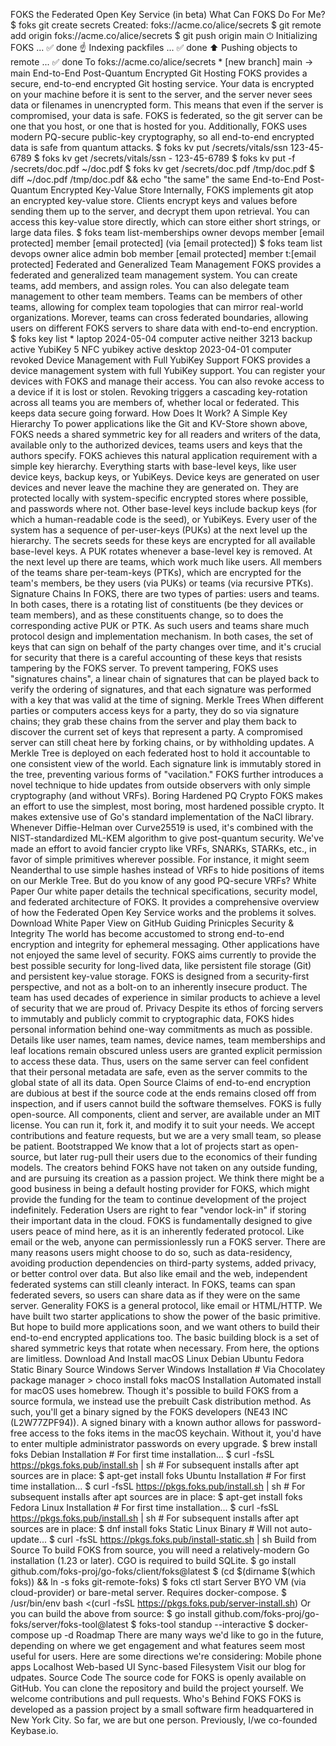 FOKS the Federated Open Key Service (in beta) What Can FOKS Do For Me? $ foks git create secrets Created: foks://acme.co/alice/secrets $ git remote add origin foks://acme.co/alice/secrets $ git push origin main ⏻ Initializing FOKS ... ✅ done ️☝ ️Indexing packfiles ... ✅ done ️⬆️ Pushing objects to remote ... ✅ done To foks://acme.co/alice/secrets \* \[new branch\] main -> main End-to-End Post-Quantum Encrypted Git Hosting FOKS provides a secure, end-to-end encrypted Git hosting service. Your data is encrypted on your machine before it is sent to the server, and the server never sees data or filenames in unencrypted form. This means that even if the server is compromised, your data is safe. FOKS is federated, so the git server can be one that you host, or one that is hosted for you. Additionally, FOKS uses modern PQ-secure public-key cryptography, so all end-to-end encrypted data is safe from quantum attacks. $ foks kv put /secrets/vitals/ssn 123-45-6789 $ foks kv get /secrets/vitals/ssn - 123-45-6789 $ foks kv put -f /secrets/doc.pdf \~/doc.pdf $ foks kv get /secrets/doc.pdf /tmp/doc.pdf $ diff \~/doc.pdf /tmp/doc.pdf && echo "the same" the same End-to-End Post-Quantum Encrypted Key-Value Store Internally, FOKS implements git atop an encrypted key-value store. Clients encrypt keys and values before sending them up to the server, and decrypt them upon retrieval. You can access this key-value store directly, which can store either short strings, or large data files. $ foks team list-memberships owner devops member \[email protected\] member \[email protected\] (via \[email protected\]) $ foks team list devops owner alice admin bob member \[email protected\] member t:\[email protected\] Federated and Generalized Team Management FOKS provides a federated and generalized team management system. You can create teams, add members, and assign roles. You can also delegate team management to other team members. Teams can be members of other teams, allowing for complex team topologies that can mirror real-world organizations. Morever, teams can cross federated boundaries, allowing users on different FOKS servers to share data with end-to-end encryption. $ foks key list \* laptop 2024-05-04 computer active neither 3213 backup active YubiKey 5 NFC yubikey active desktop 2023-04-01 computer revoked Device Management with Full YubiKey Support FOKS provides a device management system with full YubiKey support. You can register your devices with FOKS and manage their access. You can also revoke access to a device if it is lost or stolen. Revoking triggers a cascading key-rotation across all teams you are members of, whether local or federated. This keeps data secure going forward. How Does It Work? A Simple Key Hierarchy To power applications like the Git and KV-Store shown above, FOKS needs a shared symmetric key for all readers and writers of the data, available only to the authorized devices, teams users and keys that the authors specify. FOKS achieves this natural application requirement with a simple key hierarchy. Everything starts with base-level keys, like user device keys, backup keys, or YubiKeys. Device keys are generated on user devices and never leave the machine they are generated on. They are protected locally with system-specific encrypted stores where possible, and passwords where not. Other base-level keys include backup keys (for which a human-readable code is the seed), or YubiKeys. Every user of the system has a sequence of per-user-keys (PUKs) at the next level up the hierarchy. The secrets seeds for these keys are encrypted for all available base-level keys. A PUK rotates whenever a base-level key is removed. At the next level up there are teams, which work much like users. All members of the teams share per-team-keys (PTKs), which are encrypted for the team's members, be they users (via PUKs) or teams (via recursive PTKs). Signature Chains In FOKS, there are two types of parties: users and teams. In both cases, there is a rotating list of constituents (be they devices or team members), and as these constituents change, so to does the corresponding active PUK or PTK. As such users and teams share much protocol design and implementation mechanism. In both cases, the set of keys that can sign on behalf of the party changes over time, and it's crucial for security that there is a careful accounting of these keys that resists tampering by the FOKS server. To prevent tampering, FOKS uses "signatures chains", a linear chain of signatures that can be played back to verify the ordering of signatures, and that each signature was performed with a key that was valid at the time of signing. Merkle Trees When different parties or computers access keys for a party, they do so via signature chains; they grab these chains from the server and play them back to discover the current set of keys that represent a party. A compromised server can still cheat here by forking chains, or by withholding updates. A Merkle Tree is deployed on each federated host to hold it accountable to one consistent view of the world. Each signature link is immutably stored in the tree, preventing various forms of "vacilation." FOKS further introduces a novel technique to hide updates from outside observers with only simple cryptography (and without VRFs). Boring Hardened PQ Crypto FOKS makes an effort to use the simplest, most boring, most hardened possible crypto. It makes extensive use of Go's standard implementation of the NaCl library. Whenever Diffie-Helman over Curve25519 is used, it's combined with the NIST-standardized ML-KEM algorithm to give post-quantum security. We've made an effort to avoid fancier crypto like VRFs, SNARKs, STARKs, etc., in favor of simple primitives wherever possible. For instance, it might seem Neanderthal to use simple hashes instead of VRFs to hide positions of items on our Merkle Tree. But do you know of any good PQ-secure VRFs? White Paper Our white paper details the technical specifications, security model, and federated architecture of FOKS. It provides a comprehensive overview of how the Federated Open Key Service works and the problems it solves. Download White Paper View on GitHub Guiding Prinicples Security & Integrity The world has become accustomed to strong end-to-end encryption and integrity for ephemeral messaging. Other applications have not enjoyed the same level of security. FOKS aims currently to provide the best possible security for long-lived data, like persistent file storage (Git) and persistent key-value storage. FOKS is designed from a security-first perspective, and not as a bolt-on to an inherently insecure product. The team has used decades of experience in similar products to achieve a level of security that we are proud of. Privacy Despite its ethos of forcing servers to immutably and publicly commit to cryptographic data, FOKS hides personal information behind one-way commitments as much as possible. Details like user names, team names, device names, team memberships and leaf locations remain obscured unless users are granted explicit permission to access these data. Thus, users on the same server can feel confident that their personal metadata are safe, even as the server commits to the global state of all its data. Open Source Claims of end-to-end encryption are dubious at best if the source code at the ends remains closed off from inspection, and if users cannot build the software themselves. FOKS is fully open-source. All components, client and server, are available under an MIT license. You can run it, fork it, and modify it to suit your needs. We accept contributions and feature requests, but we are a very small team, so please be patient. Bootstrapped We know that a lot of projects start as open-source, but later rug-pull their users due to the economics of their funding models. The creators behind FOKS have not taken on any outside funding, and are pursuing its creation as a passion project. We think there might be a good business in being a default hosting provider for FOKS, which might provide the funding for the team to continue development of the project indefinitely. Federation Users are right to fear "vendor lock-in" if storing their important data in the cloud. FOKS is fundamentally designed to give users peace of mind here, as it is an inherently federated protocol. Like email or the web, anyone can permissionlessly run a FOKS server. There are many reasons users might choose to do so, such as data-residency, avoiding production dependencies on third-party systems, added privacy, or better control over data. But also like email and the web, independent federated systems can still cleanly interact. In FOKS, teams can span federated severs, so users can share data as if they were on the same server. Generality FOKS is a general protocol, like email or HTML/HTTP. We have built two starter applications to show the power of the basic primitive. But hope to build more applications soon, and we want others to build their end-to-end encrypted applications too. The basic building block is a set of shared symmetric keys that rotate when necessary. From here, the options are limitless. Download And Install macOS Linux Debian Ubuntu Fedora Static Binary Source Windows Server Windows Installation # Via Chocolatey package manager > choco install foks macOS Installation Automated install for macOS uses homebrew. Though it's possible to build FOKS from a source formula, we instead use the prebuilt Cask distribution method. As such, you'll get a binary signed by the FOKS developers (NE43 INC (L2W77ZPF94)). A signed binary with a known author allows for password-free access to the foks items in the macOS keychain. Without it, you'd have to enter multiple administrator passwords on every upgrade. $ brew install foks Debian Installation # For first time installation... $ curl -fsSL https://pkgs.foks.pub/install.sh | sh # For subsequent installs after apt sources are in place: $ apt-get install foks Ubuntu Installation # For first time installation... $ curl -fsSL https://pkgs.foks.pub/install.sh | sh # For subsequent installs after apt sources are in place: $ apt-get install foks Fedora Linux Installation # For first time installation... $ curl -fsSL https://pkgs.foks.pub/install.sh | sh # For subsequent installs after apt sources are in place: $ dnf install foks Static Linux Binary # Will not auto-update... $ curl -fsSL https://pkgs.foks.pub/install-static.sh | sh Build from Source To build FOKS from source, you will need a relatively-modern Go installation (1.23 or later). CGO is required to build SQLite. $ go install github.com/foks-proj/go-foks/client/foks@latest $ (cd $(dirname $(which foks)) && ln -s foks git-remote-foks) $ foks ctl start Server BYO VM (via cloud-provider) or bare-metal server. Requires docker-compose. $ /usr/bin/env bash <(curl -fsSL https://pkgs.foks.pub/server-install.sh) Or you can build the above from source: $ go install github.com/foks-proj/go-foks/server/foks-tool@latest $ foks-tool standup --interactive $ docker-compose up -d Roadmap There are many ways we'd like to go in the future, depending on where we get engagement and what features seem most useful for users. Here are some directions we're considering: Mobile phone apps Localhost Web-based UI Sync-based Filesystem Visit our blog for udpates. Source Code The source code for FOKS is openly available on GitHub. You can clone the repository and build the project yourself. We welcome contributions and pull requests. Who's Behind FOKS FOKS is developed as a passion project by a small software firm headquartered in New York City. So far, we are but one person. Previously, I/we co-founded Keybase.io.